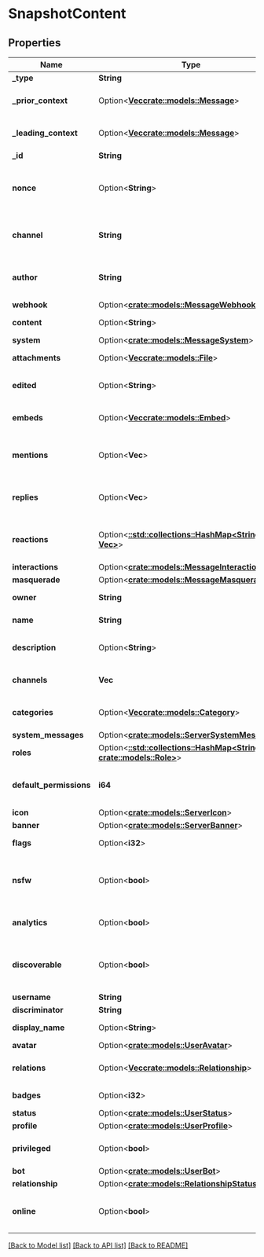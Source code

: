 # SnapshotContent

## Properties

Name | Type | Description | Notes
------------ | ------------- | ------------- | -------------
**_type** | **String** |  | 
**_prior_context** | Option<[**Vec<crate::models::Message>**](Message.md)> | Context before the message | [optional][default to []]
**_leading_context** | Option<[**Vec<crate::models::Message>**](Message.md)> | Context after the message | [optional][default to []]
**_id** | **String** | Unique Id | 
**nonce** | Option<**String**> | Unique value generated by client sending this message | [optional]
**channel** | **String** | Id of the channel this message was sent in | 
**author** | **String** | Id of the user or webhook that sent this message | 
**webhook** | Option<[**crate::models::MessageWebhook**](Message_webhook.md)> |  | [optional]
**content** | Option<**String**> | Message content | [optional]
**system** | Option<[**crate::models::MessageSystem**](Message_system.md)> |  | [optional]
**attachments** | Option<[**Vec<crate::models::File>**](File.md)> | Array of attachments | [optional]
**edited** | Option<**String**> | ISO8601 formatted timestamp | [optional]
**embeds** | Option<[**Vec<crate::models::Embed>**](Embed.md)> | Attached embeds to this message | [optional]
**mentions** | Option<**Vec<String>**> | Array of user ids mentioned in this message | [optional]
**replies** | Option<**Vec<String>**> | Array of message ids this message is replying to | [optional]
**reactions** | Option<[**::std::collections::HashMap<String, Vec<String>>**](set.md)> | Hashmap of emoji IDs to array of user IDs | [optional]
**interactions** | Option<[**crate::models::MessageInteractions**](Message_interactions.md)> |  | [optional]
**masquerade** | Option<[**crate::models::MessageMasquerade**](Message_masquerade.md)> |  | [optional]
**owner** | **String** | User id of the owner | 
**name** | **String** | Name of the server | 
**description** | Option<**String**> | Description for the server | [optional]
**channels** | **Vec<String>** | Channels within this server | 
**categories** | Option<[**Vec<crate::models::Category>**](Category.md)> | Categories for this server | [optional]
**system_messages** | Option<[**crate::models::ServerSystemMessages**](Server_system_messages.md)> |  | [optional]
**roles** | Option<[**::std::collections::HashMap<String, crate::models::Role>**](Role.md)> | Roles for this server | [optional]
**default_permissions** | **i64** | Default set of server and channel permissions | 
**icon** | Option<[**crate::models::ServerIcon**](Server_icon.md)> |  | [optional]
**banner** | Option<[**crate::models::ServerBanner**](Server_banner.md)> |  | [optional]
**flags** | Option<**i32**> | Enum of user flags | [optional]
**nsfw** | Option<**bool**> | Whether this server is flagged as not safe for work | [optional]
**analytics** | Option<**bool**> | Whether to enable analytics | [optional]
**discoverable** | Option<**bool**> | Whether this server should be publicly discoverable | [optional]
**username** | **String** | Username | 
**discriminator** | **String** | Discriminator | 
**display_name** | Option<**String**> | Display name | [optional]
**avatar** | Option<[**crate::models::UserAvatar**](User_avatar.md)> |  | [optional]
**relations** | Option<[**Vec<crate::models::Relationship>**](Relationship.md)> | Relationships with other users | [optional]
**badges** | Option<**i32**> | Bitfield of user badges | [optional]
**status** | Option<[**crate::models::UserStatus**](User_status.md)> |  | [optional]
**profile** | Option<[**crate::models::UserProfile**](User_profile.md)> |  | [optional]
**privileged** | Option<**bool**> | Whether this user is privileged | [optional]
**bot** | Option<[**crate::models::UserBot**](User_bot.md)> |  | [optional]
**relationship** | Option<[**crate::models::RelationshipStatus**](RelationshipStatus.md)> |  | [optional]
**online** | Option<**bool**> | Whether this user is currently online | [optional]

[[Back to Model list]](../README.md#documentation-for-models) [[Back to API list]](../README.md#documentation-for-api-endpoints) [[Back to README]](../README.md)


